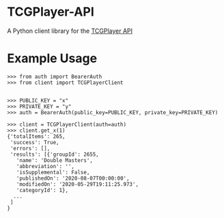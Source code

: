 TCGPlayer-API
========================================

A Python client library for the [TCGPlayer API](https://docs.tcgplayer.com/docs)


Example Usage
==============

```
>>> from auth import BearerAuth
>>> from client import TCGPlayerClient


>>> PUBLIC_KEY = "x"
>>> PRIVATE_KEY = "y"
>>> auth = BearerAuth(public_key=PUBLIC_KEY, private_key=PRIVATE_KEY)

>>> client = TCGPlayerClient(auth=auth)
>>> client.get_x(1)
{'totalItems': 265,
 'success': True,
 'errors': [],
 'results': [{'groupId': 2655,
   'name': 'Double Masters',
   'abbreviation': '',
   'isSupplemental': False,
   'publishedOn': '2020-08-07T00:00:00',
   'modifiedOn': '2020-05-29T19:11:25.973',
   'categoryId': 1},
  ...
 ]
}
```